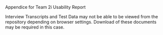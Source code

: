 Appendice for Team 2i Usability Report

Interview Transcripts and Test Data may not be able to be viewed from the repository depending on browser settings. 
Download of these documents may be required in this case.
